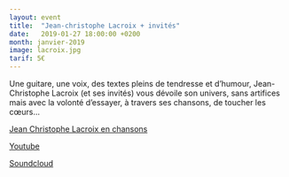 ```yaml
---
layout: event
title:  "Jean-christophe Lacroix + invités"
date:   2019-01-27 18:00:00 +0200
month: janvier-2019
image: lacroix.jpg
tarif: 5€
---
```


Une guitare, une voix, des textes pleins de tendresse et d’humour, Jean-Christophe Lacroix (et ses invités) vous dévoile son univers, sans artifices mais avec la volonté d’essayer, à travers ses chansons, de toucher les cœurs… 

[Jean Christophe Lacroix en chansons](https://www.facebook.com/jeanchristophelacroixenchansons/)

[Youtube](https://www.youtube.com/watch?v=C0FodPeyvVA&w=743&h=557)

[Soundcloud](https://soundcloud.com/j-christophe-l)
